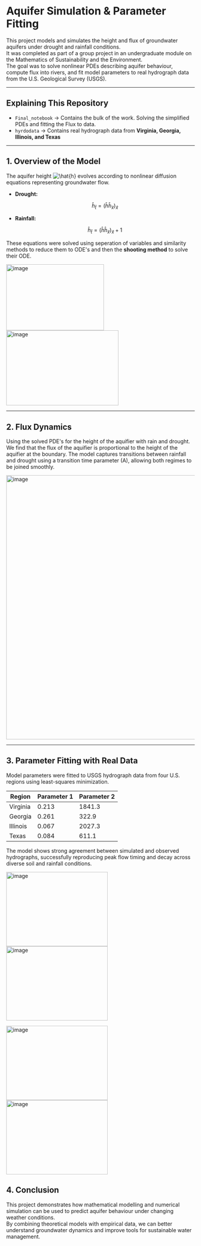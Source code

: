 # Aquifer Simulation & Parameter Fitting 

This project models and simulates the height and flux of groundwater aquifers under drought and rainfall conditions.  
It was completed as part of a group project in an undergraduate module on the Mathematics of Sustainability and the Environment.  
The goal was to solve nonlinear PDEs describing aquifer behaviour, compute flux into rivers, and fit model parameters to real hydrograph data from the U.S. Geological Survey (USGS).

---

## Explaining This Repository

- `Final_notebook` → Contains the bulk of the work. Solving the simplified PDEs and fitting the Flux to data.
- `hyrdodata` → Contains real hydrograph data from **Virginia, Georgia, Illinois, and Texas**

---

## 1. Overview of the Model

The aquifer height ![\hat{h}](https://latex.codecogs.com/svg.image?\hat{h}) evolves according to nonlinear diffusion equations representing groundwater flow.

- **Drought:**  
  ```math
  \hat{h}_{\hat{t}} = (\hat{h} \hat{h}_{\hat{x}})_{\hat{x}}
  ```

- **Rainfall:**  
  ```math
  \hat{h}_{\hat{t}} = (\hat{h} \hat{h}_{\hat{x}})_{\hat{x}} + 1
  ```

These equations were solved using seperation of variables and similarity methods to reduce them to ODE's and then the **shooting method** to solve their ODE.

<img width="261" height="176" alt="image" src="https://github.com/user-attachments/assets/7cbcef9f-fa14-49d3-8b22-dc9a01443238" /> <img width="300" height="200" alt="image" src="https://github.com/user-attachments/assets/efc13cab-fe74-4f32-a21b-9b97631880a6" />



---

## 2. Flux Dynamics

Using the solved PDE's for the height of the aquifier with rain and drought. We find that the flux of the aquifier is proportional to the height of the aquifier at the boundary. 
The model captures transitions between rainfall and drought using a transition time parameter (A), allowing both regimes to be joined smoothly. 

<img width="1019" height="704" alt="image" src="https://github.com/user-attachments/assets/45498530-54b6-4fe0-8937-3312e7b07956" />


---

## 3. Parameter Fitting with Real Data

Model parameters were fitted to USGS hydrograph data from four U.S. regions using least-squares minimization.

| Region   | Parameter 1  | Parameter 2 |
|-----------|-----------------------------------------------|----------------------------------------|
| Virginia  | 0.213                                         | 1841.3                                 |
| Georgia   | 0.261                                         | 322.9                                  |
| Illinois  | 0.067                                         | 2027.3                                 |
| Texas     | 0.084                                         | 611.1                                  |

The model shows strong agreement between simulated and observed hydrographs, successfully reproducing peak flow timing and decay across diverse soil and rainfall conditions.

<img width="270.5" height="198" alt="image" src="https://github.com/user-attachments/assets/98d190bf-f095-4db6-87ee-82c4a50a2216" />  <img width="270.5" height="198" alt="image" src="https://github.com/user-attachments/assets/875c807b-2ae1-4809-818a-b5df3cac966f" /> 

<img width="270.5" height="198" alt="image" src="https://github.com/user-attachments/assets/c57ac734-b766-4319-a110-cff382d3e467" />  <img width="270.5" height="198" alt="image" src="https://github.com/user-attachments/assets/40a53201-58f5-4ef8-b980-c4282e1125fc" />




## 4. Conclusion

This project demonstrates how mathematical modelling and numerical simulation can be used to predict aquifer behaviour under changing weather conditions.  
By combining theoretical models with empirical data, we can better understand groundwater dynamics and improve tools for sustainable water management.

